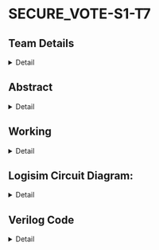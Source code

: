 # SECURE_VOTE-S1-T7

## Team Details
<details>
 <summary>Detail</summary>
 
 >Semester: 3rd Sem B.Tech. CSE


 >Member-1: GNANA JYOTHI, 221CS118, chinthagnanajyothi.221cs118@nitk.edu.in


 >Member-2: P. HASITHA, 221CS139, prathapachandanasaisrihasitha.221cs139@nitk.edu.in


 >Member-3: STHUTHI S, 221CS156, sthuthis.221cs156@nitk.edu.in


</details>

## Abstract
<details>
<summary>Detail</summary>

> In response to the pressing need for secure and efficient voting methods, our 
digital voting machine (DVM) mini project is dedicated to revolutionizing the 
way we conduct elections. Our mission is to design a tamper-free, user-friendly 
electronic voting system that addresses the shortcomings of traditional voting 
systems and contributes to the advancement of democratic processes.
 
> Traditional methods of verifying voter authenticity and authorization are prone 
to complications and human errors. To overcome these challenges, we propose a 
state-of-the-art password-protected voting system. This innovation simplifies 
voter verification, enhancing the security of the electoral process. 

> To build trust in the system's accuracy, we have incorporated a transparent LED 
indicator that offers real-time confirmation to voters. This visual cue is pivotal 
in boosting confidence among voters. Furthermore, our robust voter verification 
through the password system significantly reduces the risk of fraudulent voting, 
thus safeguarding the integrity of elections. Electronic voting not only ensures 
greater security but also streamlines the entire process, effectively reducing 
queues and wait times. This streamlined approach has the potential to increase 
voter turnout, making it a more accessible and convenient experience for all 
citizens. 

> In practical terms, our DVM is activated before voting commences. It swiftly 
verifies voters through the password system, with an audible beep sound 
indicating rejection of unauthorized voters. Voters can then cast their ballots by 
selecting their preferred candidate through a designated button. The system 
confirms the successful recording of the vote with the illumination of an LED 
bulb. Finally, the accumulated vote count and the election's winner are 
displayed on a screen or printed, ensuring complete transparency throughout the 
electoral process.

> Our digital voting machine project is a significant leap toward creating a more 
reliable, efficient, and secure voting experience. It empowers citizens and 
strengthens the democratic foundation of our society by making elections more 
accessible, inclusive, and trustworthy.

</details>

## Working 
<details>
 
 <summary>Detail</summary>

> ## Working

Comparator Module: This module is designed to compare two sets of 4-bit inputs, A and B, and produce an output 'e' based on the comparison results. For each bit (0 to 3) in A 
and B, it calculates the XNOR of the bits. The inverted XOR results for each bit 
are stored in a 4-bit wire 'x'. Finally, 'e' is set to 1 if all bits in 'x' are 1; 
otherwise, 'e' is set to 0. That is, e is one if all the corresponding bits in A are 
equal to the corresponding bits of B.

 
Password Module: The password module combines four instances of the comparator module to 
compare the full four digit password. The output o of this module is the logical 
AND of the e outputs from the four comparator modules. This means that o will 
be 1 if and only if all four comparators agree on the vote. Hence, output o will 
be 1 if the user enters the right password.

Voting_machine module: This module instantiates the password module to decide the votes based on the input password and valid password. We will be using four clock signals clk1, 
clk2, clk3, clk4 to ensure smooth voting process. When all the clk signals are set 
to 0 and display is set to zero, counters the votes for each candidates will be 
zero. Now if the user enters the right password , then o is 1. Now the variables 
count1, count2, count3, count4 store the number of votes for each candidate in 
previous state. When clock signal for one candidate is set to 1, rest of the clock signals are set to 0, hence it removes the chance of multiple voting . At the end 
of the voting process, if the display is set 1, then the voting machine compares 
the totals number of votes for each candiates and displays the results.

 



## Logisim Setup:

1. Open Logisim software.
2. Load the project by opening the file "project.circ."
3. Press the reset button to initialize the system.
4. Enter a valid password for authentication.

**Voter Authentication:**

1. Collect the voter's input password.
2. If the voter enters the correct password, allow them to cast their vote.

**Preventing Multiple Votes:**

1. After a vote is cast, deactivate the entire voting machine to prevent multiple votes.
2. This ensures the integrity of the voting process.

**Displaying Results:**

1. Once the entire voting process is completed, display the election results to the users.

## Verilog Setup:

1. Set the reset signal to '1' to initialize all counters to zero.
2. Initialize the clocks to '0,' and flip them every 10 seconds (0 -> 1 -> 0 -> 1 -> 0).

**Testbench Inputs:**

1. Provide inputs in the testbench, including the candidate voted for, the password, and the correct password.

**Displaying Output:**

1. At each 10-second interval, display any changes in the system's output.

**Running Verilog:**

1. In the terminal, run the command: `iverilog <file_name>.v`.
2. Execute the simulation with: `vvp a.out`.

In summary, this system is designed to **authenticate** each voter, allow them to cast their votes, **prevent multiple voting**, and **display the election winners**. The combination of Logisim and Verilog provides a secure and efficient voting solution.

> ## Functional Table

|   A   |   B   |   O   | clk1 | clk2 | clk3 | clk4 | counter1 | counter2 | counter3 | counter4 |
|:----:|:----:|:----:|:----:|:----:|:----:|:----:|:-------:|:-------:|:-------:|:-------:|
| 2987 | 2987 |  1  |  0  |  0  |  0  |  0  |    0    |    0    |    0    |    0    |
| 2987 | 2987 |  1  |  1  |  0  |  0  |  0  |    1    |    0    |    0    |    0    |
| 8421 | 8420 |  0  |  0  |  0  |  1  |  0  |    1    |    0    |    0    |    0    |
| 2345 | 2345 |  1  |  0  |  0  |  0  |  1  |    1    |    0    |    0    |    1    |
| 2987 | 2987 |  1  |  0  |  0  |  1  |  0  |    1    |    0    |    1    |    1    |
| 3217 | 2987 |  0  |  0  |  1  |  0  |  0  |    1    |    0    |    1    |    1    |
| 2987 | 3597 |  0  |  1  |  0  |  0  |  0  |    1    |    0    |    1    |    1    |
| 8421 | 8421 |  1  |  0  |  0  |  1  |  0  |    1    |    0    |    2    |    1    |
| 2345 | 9745 |  0  |  0  |  0  |  0  |  1  |    1    |    0    |    2    |    1    |
| 2987 | 3687 |  0  |  0  |  0  |  1  |  0  |    1    |    0    |    2    |    1    |
| 1122 | 1122 |  1  |  0  |  1  |  0  |  0  |    1    |    1    |    2    |    1    |
| 1122 | 1122 |  1  |  0  |  1  |  0  |  0  |    1    |    1    |    2    |    1    |
| 2987 | 2987 |  1  |  1  |  0  |  0  |  0  |    2    |    1    |    2    |    1    |
| 8421 | 8240 |  0  |  0  |  0  |  1  |  0  |    2    |    1    |    2    |    1    |
| 2345 | 2345 |  1  |  0  |  0  |  0  |  1  |    2    |    1    |    2    |    2    |
| 2987 | 2987 |  1  |  0  |  0  |  1  |  0  |    2    |    1    |    3    |    2    |
| 3217 | 2987 |  0  |  0  |  1  |  0  |  0  |    2    |    1    |    3    |    2    |
| 2987 | 3597 |  0  |  1  |  0  |  0  |  0  |    2    |    1    |    3    |    2    |
| 8421 | 8421 |  1  |  0  |  0  |  1  |  0  |    2    |    1    |    4    |    2    |
| 2345 | 8745 |  0  |  0  |  0  |  0  |  1  |    2    |    1    |    4    |    2    |
| 2987 | 3687 |  0  |  0  |  0  |  1  |  0  |    2    |    1    |    4    |    2    |
| 1122 | 1122 |  1  |  0  |  1  |  0  |  0  |    2    |    2    |    4    |    2    |

> ## Flowchart

![Screenshot 2023-11-02 194630](https://github.com/SthuthiS54/SECURE_VOTE-S1-T7/assets/127185339/71cfb501-acfa-41f8-a887-3854ac5cebb9)

 
</details>


## Logisim Circuit Diagram:
<details>
 <summary>Detail</summary>

 > Logisim Voting Module
 
 > ![Logisim_main](https://github.com/SthuthiS54/SECURE_VOTE-S1-T7/assets/127185339/aae16f90-b6dc-42d8-9bfa-1ee69753cfb6)

> Logisim 7-Segement Display

> ![Logisim_display](https://github.com/SthuthiS54/SECURE_VOTE-S1-T7/assets/127185339/8e7990e6-0cfc-47ab-8dd0-77cd78c0f7ba)



</details>

## Verilog Code
<details>
 <summary>Detail</summary>

       module comparator(input [3:0]A,input [3:0]B,output e);

           wire [3:0]x;

           assign x[0]=~(A[0]^B[0]);

           assign x[1]=~(A[1]^B[1]);

           assign x[2]=~(A[2]^B[2]);

           assign x[3]=~(A[3]^B[3]);

           assign e=x[0]&x[1]&x[2]&x[3];

           endmodule

 

           module password(input [3:0]A1,input [3:0]A2,input [3:0]A3,input [3:0]A4,input [3:0]B1,input [3:0]B2,input [3:0]B3,input [3:0]B4,output o);

           wire e1,e2,e3,e4;

           comparator C1(A1,B1,e1);

           comparator C2(A2,B2,e2);

           comparator C3(A3,B3,e3);

           comparator C4(A4,B4,e4);

           assign o= e1 & e2 & e3 & e4;

           endmodule



           module voting_machine (

           input [3:0]A1,input [3:0]A2,input [3:0]A3,input [3:0]A4,input [3:0]B1,input [3:0]B2,input [3:0]B3,input [3:0]B4,output o,

           input wire clk1,

           input wire clk2,

           input wire clk3,

           input wire clk4,

           input wire [3:0]count1,

           input wire [3:0]count2,

           input wire [3:0]count3,

           input wire [3:0]count4,

           output reg [3:0] counter1,

           output reg [3:0] counter2,

           output reg [3:0] counter3,

           output reg [3:0] counter4,

           input wire display,

           output reg P,

           output reg Q,

           output reg R,

           output reg S

         );

         password p1(A1,A2,A3,A4,B1,B2,B3,B4,o);

        always@(clk1==0 & clk2==0 & clk3==0 & clk4==0 &o==1'b1 & display==0)

        begin

    counter1 <= 4'b0000;

    counter2 <= 4'b0000;

    counter3 <= 4'b0000;

    counter4 <= 4'b0000;

    end

    always@(clk1==0 & clk2==0 & clk3==0 & clk4==0 &o==1'b0 & display==0)

    begin

    counter1 <= 4'b0000;

    counter2 <= 4'b0000;

    counter3 <= 4'b0000;

    counter4 <= 4'b0000;

    end

    always @(posedge clk1 & clk2==0 &clk3==0 &clk4==0 &o==1'b0 & display==0 ) begin

    counter1 <= count1;

    counter2 <= count2;

    counter3 <= count3;

    counter4 <= count4;

    end

    always @(posedge clk2 & clk1==0 &clk3==0 &clk4==0 &o==1'b0 & display==0) begin

    counter2 <= count2;

    counter1 <= count1;

    counter3 <= count3;

    counter4 <= count4;

    end

    always @(posedge clk3 &clk2==0 &clk1==0 &clk4==0 &o==1'b0 & display==0) begin

    counter3 <= count3;

    counter1 <= count1;

    counter4 <= count4;

    counter2 <= count2;

    end

    always @(posedge clk4 & clk1==0 &clk3==0 &clk2==0 &o==1'b0 & display==0) begin

    counter4 <= count4;

    counter1 <= count1;

    counter2 <= count2;

    counter3 <= count3;

    end

    always @(posedge clk1 & clk2==0 &clk3==0 &clk4==0 &o==1'b1 & display==0 ) begin

    counter1 <= count1 + 4'b0001;

    counter2 <= count2;

    counter3 <= count3;

    counter4 <= count4;

    end

    always @(posedge clk2 & clk1==0 &clk3==0 &clk4==0 &o==1'b1 & display==0) begin

    counter2 <= count2 + 4'b0001;

    counter1 <= count1;

    counter3 <= count3;

    counter4 <= count4;

    end

    always @(posedge clk3 &clk2==0 &clk1==0 &clk4==0 &o==1'b1 & display==0) begin

    counter3 <= count3 + 4'b0001;

    counter1 <= count1;

    counter4 <= count4;

    counter2 <= count2;

    end

    always @(posedge clk4 & clk1==0 &clk3==0 &clk2==0 &o==1'b1 & display==0) begin

    counter4 <= count4 + 4'b0001;

    counter1 <= count1;

    counter2 <= count2;

    counter3 <= count3;

    end

    always @(display==1'b1) begin

     if (counter1 >= counter2 && counter1 >= counter3 && counter1 >= counter4)

                P <= 1'b1;

            else

                P <= 1'b0;



            if (counter2 >= counter1 && counter2 >= counter3 && counter2 >= counter4)

                Q <= 1'b1;

            else

                Q <= 1'b0;



            if (counter3 >= counter1 && counter3 >= counter2 && counter3 >= counter4)

                R <= 1'b1;

            else

                R <= 1'b0;



            if (counter4 >= counter1 && counter4 >= counter2 && counter4 >= counter3)

                S <= 1'b1;

            else

                S <= 1'b0;

      end

      endmodule


> ## Testbench Code


        module voting_machine_tb;

        reg clk1, clk2, clk3, clk4,display;

        reg [3:0] count1,A1,A2,A3,A4,B1,B2,B3,B4;

        reg [3:0] count2;

        reg [3:0] count3;

        reg [3:0] count4;

        wire o,P,Q,R,S;

        wire [3:0] counter1;

        wire [3:0] counter2;

        wire [3:0] counter3;

        wire [3:0] counter4;

        // Instantiate the voting_machine module

     voting_machine uut (.A1(A1),.A2(A2),.A3(A3),.A4(A4),.B1(B1),.B2(B2),.B3(B3),.B4(B4),.o(o),

    .clk1(clk1),

    .clk2(clk2),

    .clk3(clk3),

    .clk4(clk4),

    .count1(count1),

    .count2(count2),

    .count3(count3),

    .count4(count4),

    .counter1(counter1),

    .counter2(counter2),

    .counter3(counter3),

    .counter4(counter4),

    .display(display),

    .P(P),

    .Q(Q),

    .R(R),

    .S(S)

    );



    initial begin

    $dumpfile("wave.vcd");

    $dumpvars(0, voting_machine_tb);

    clk1 = 1'b0;

    clk2 = 1'b0;

    clk3 = 1'b0;

    clk4 = 1'b0;

    display=1'b0;

    A1=4'd2;A2=4'd9;A3=4'd8;A4=4'd7;B1=4'd2;B2=4'd9;B3=4'd8;B4=4'd7;

    count1<=4'b0000;

    count2<=4'b0000;

    count3<=4'b0000;

    count4<=4'b0000;

    $display("-----------------------------------------------------------------------------------------------------------------------------------------------------");

    $display("| INPUT PASSWORD | VALID PASSWORD | ELIGIBILITY | BUTTON-A |   COUNT-A   | BUTTON-B |   COUNT-B   | BUTTON-C |   COUNT-C   | BUTTON-D |   COUNT-D   |");

    $display("|        A       |        B       |   match(o)  |    clk1  |   counter1  |   clk2   |   counter2  |   clk3   |   counter3  |   clk4   |   counter4  |");

    $display("-----------------------------------------------------------------------------------------------------------------------------------------------------");

    //$monitor("%d\t%d\t%d\t%d\t%d\t%d\t%d\t%d\t%d", $time, counter1,counter2, clk2,counter3, clk3,counter4, clk4);

    repeat (2) begin

    $monitor("|  %d %d %d %d   |  %d %d %d %d   |       %b     |    %d     |      %d     |     %d    |     %d      |    %d     |     %d      |     %d    |     %d      |",A1,A2,A3,A4,B1,B2,B3,B4,o,                    clk1,counter1,clk2,counter2, clk3, counter3, clk4,counter4);

        #10 A1=4'd2;A2=4'd9;A3=4'd8;A4=4'd7;B1=4'd2;B2=4'd9;B3=4'd8;B4=4'd7;clk1=1'b1; clk2=1'b0; clk3=1'b0; clk4=1'b0;

        #10 count1<=counter1;

        #10 count2<=counter2;

        #10 count3<=counter3;

        #10 count4<=counter4;

        #10 A1=4'd8;A2=4'd4;A3=4'd2;A4=4'd1;B1=4'd8;B2=4'd2;B3=4'd4;B4=4'd0;clk1=1'b0; clk2=1'b0; clk3=1'b1; clk4=1'b0;

        #10 count1<=counter1;

        #10 count2<=counter2;

        #10 count3<=counter3;

        #10 count4<=counter4; 
        #10 A1=4'd2;A2=4'd3;A3=4'd4;A4=4'd5;B1=4'd2;B2=4'd3;B3=4'd4;B4=4'd5;clk1=1'b0; clk2=1'b0; clk3=1'b0; clk4=1'b1;

        #10 count1<=counter1;

        #10 count2<=counter2;

        #10 count3<=counter3;

        #10 count4<=counter4; 

       #10 A1=4'd2;A2=4'd9;A3=4'd8;A4=4'd7;B1=4'd2;B2=4'd9;B3=4'd8;B4=4'd7;clk1=1'b0; clk2=1'b0; clk3=1'b1; clk4=1'b0;  

        #10 count1<=counter1;

        #10 count2<=counter2;

       #10 count3<=counter3;

        #10 count4<=counter4; 

        #10 A1=4'd3;A2=4'd2;A3=4'd1;A4=4'd7;B1=4'd2;B2=4'd9;B3=4'd8;B4=4'd7;clk1=1'b0; clk2=1'b1; clk3=1'b0; clk4=1'b0;

       #10 count1<=counter1;

        #10 count2<=counter2;

        #10 count3<=counter3;

        #10 count4<=counter4;

        #10 A1=4'd2;A2=4'd9;A3=4'd8;A4=4'd7;B1=4'd3;B2=4'd5;B3=4'd9;B4=4'd7;clk1=1'b1; clk2=1'b0; clk3=1'b0; clk4=1'b0;

        #10 count1<=counter1;

        #10 count2<=counter2;

        #10 count3<=counter3;

        #10 count4<=counter4;

        #10 A1=4'd8;A2=4'd4;A3=4'd2;A4=4'd1;B1=4'd8;B2=4'd4;B3=4'd2;B4=4'd1;clk1=1'b0; clk2=1'b0; clk3=1'b1; clk4=1'b0;

        #10 count1<=counter1;

        #10 count2<=counter2;

        #10 count3<=counter3;

        #10 count4<=counter4; 

        #10 A1=4'd2;A2=4'd3;A3=4'd4;A4=4'd5;B1=4'd8;B2=4'd7;B3=4'd4;B4=4'd5;clk1=1'b0; clk2=1'b0; clk3=1'b0; clk4=1'b1;

        #10 count1<=counter1;

        #10 count2<=counter2;

        #10 count3<=counter3;

        #10 count4<=counter4; 

        #10 A1=4'd2;A2=4'd9;A3=4'd8;A4=4'd7;B1=4'd3;B2=4'd6;B3=4'd8;B4=4'd7;clk1=1'b0; clk2=1'b0; clk3=1'b1; clk4=1'b0;  

        #10 count1<=counter1;

        #10 count2<=counter2;

        #10 count3<=counter3;

        #10 count4<=counter4; 

        #10 A1=4'd1;A2=4'd1;A3=4'd2;A4=4'd2;B1=4'd1;B2=4'd1;B3=4'd2;B4=4'd2;clk1=1'b0; clk2=1'b1; clk3=1'b0; clk4=1'b0;

        #10 count1<=counter1;

        #10 count2<=counter2;

        #10 count3<=counter3;

        #10 count4<=counter4;      

    end

    #1000;

    display=1'b1;

    $display("-----------------------------------------------------------------------------------------------------------------------------------------------------");

    $display("WINNER:");

    $display("A   B    C    D");

    $monitor("%b   %b    %b    %b",P,Q,R,S);

    #10 $display("-----------------------------------------------------------------------------------------------------------------------------------------------------");

    end
    endmodule



  
</details>



